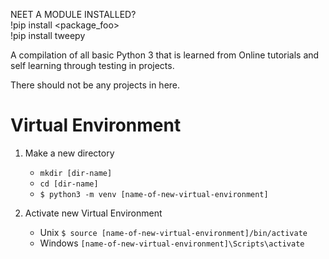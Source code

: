 NEET A MODULE INSTALLED?  
!pip install <package_foo>  
	!pip install tweepy  

A compilation of all basic Python 3 that is learned from Online tutorials and self learning through testing in projects.

There should not be any projects in here.


# Virtual Environment
1. Make a new directory
	* ```mkdir [dir-name]```
    * ```cd [dir-name]```
    * ```$ python3 -m venv [name-of-new-virtual-environment]```

2. Activate new Virtual Environment
	* Unix ```$ source [name-of-new-virtual-environment]/bin/activate```
    * Windows ``` [name-of-new-virtual-environment]\Scripts\activate ```